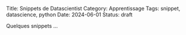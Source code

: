 Title: Snippets de Datascientist
Category: Apprentissage
Tags: snippet, datascience, python
Date: 2024-06-01
Status: draft

Quelques snippets ...
